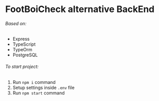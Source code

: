 # FootBoiCheck alternative BackEnd

###### Based on:
* Express
* TypeScript
* TypeOrm
* PostgreSQL

###### To start project:
1. Run `npm i` command
2. Setup settings inside `.env` file
3. Run `npm start` command
